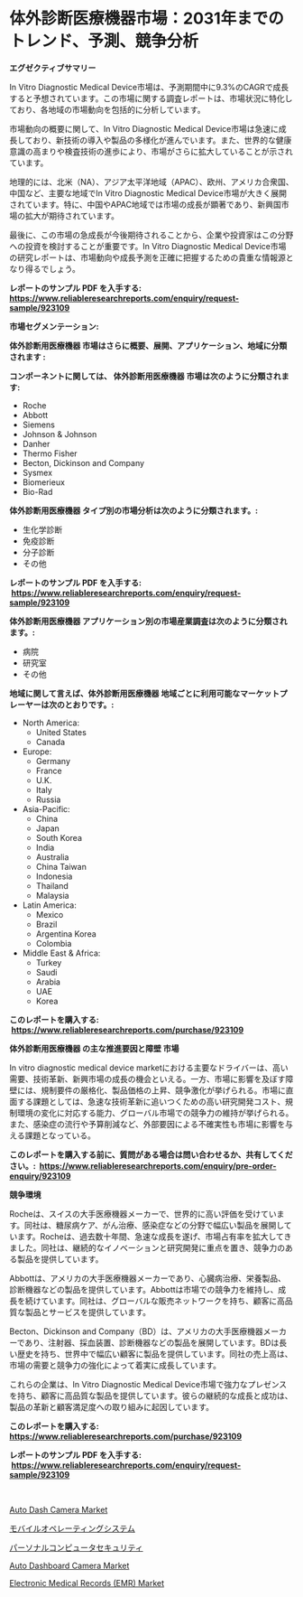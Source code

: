<p><h1>体外診断医療機器市場：2031年までのトレンド、予測、競争分析</h1></p><p><strong>エグゼクティブサマリー</strong></p>
<p><p>In Vitro Diagnostic Medical Device市場は、予測期間中に9.3%のCAGRで成長すると予想されています。この市場に関する調査レポートは、市場状況に特化しており、各地域の市場動向を包括的に分析しています。</p><p>市場動向の概要に関して、In Vitro Diagnostic Medical Device市場は急速に成長しており、新技術の導入や製品の多様化が進んでいます。また、世界的な健康意識の高まりや検査技術の進歩により、市場がさらに拡大していることが示されています。</p><p>地理的には、北米（NA）、アジア太平洋地域（APAC）、欧州、アメリカ合衆国、中国など、主要な地域でIn Vitro Diagnostic Medical Device市場が大きく展開されています。特に、中国やAPAC地域では市場の成長が顕著であり、新興国市場の拡大が期待されています。</p><p>最後に、この市場の急成長が今後期待されることから、企業や投資家はこの分野への投資を検討することが重要です。In Vitro Diagnostic Medical Device市場の研究レポートは、市場動向や成長予測を正確に把握するための貴重な情報源となり得るでしょう。</p></p>
<p><strong>レポートのサンプル PDF を入手する: <a href="https://www.reliableresearchreports.com/enquiry/request-sample/923109">https://www.reliableresearchreports.com/enquiry/request-sample/923109</a></strong></p>
<p><strong>市場セグメンテーション:</strong></p>
<p><strong> 体外診断用医療機器 市場はさらに概要、展開、アプリケーション、地域に分類されます :</strong></p>
<p><strong>コンポーネントに関しては、 体外診断用医療機器 市場は次のように分類されます: &nbsp;</strong></p>
<p><ul><li>Roche</li><li>Abbott</li><li>Siemens</li><li>Johnson & Johnson</li><li>Danher</li><li>Thermo Fisher</li><li>Becton, Dickinson and Company</li><li>Sysmex</li><li>Biomerieux</li><li>Bio-Rad</li></ul></p>
<p><strong> 体外診断用医療機器 タイプ別の市場分析は次のように分類されます。:</strong></p>
<p><ul><li>生化学診断</li><li>免疫診断</li><li>分子診断</li><li>その他</li></ul></p>
<p><strong>レポートのサンプル PDF を入手する: &nbsp;<a href="https://www.reliableresearchreports.com/enquiry/request-sample/923109">https://www.reliableresearchreports.com/enquiry/request-sample/923109</a></strong></p>
<p><strong> 体外診断用医療機器 アプリケーション別の市場産業調査は次のように分類されます。:</strong></p>
<p><ul><li>病院</li><li>研究室</li><li>その他</li></ul></p>
<p><strong>地域に関して言えば、体外診断用医療機器 地域ごとに利用可能なマーケットプレーヤーは次のとおりです。:</strong></p>
<p><ul>
    <li>
        North America:
        <ul>
            <li>United States</li>
            <li>Canada</li>
        </ul>
    </li>
    <li>
        Europe:
        <ul>
            <li>Germany</li>
            <li>France</li>
            <li>U.K.</li>
            <li>Italy</li>
            <li>Russia</li>
        </ul>
    </li>
    <li>
        Asia-Pacific:
        <ul>
            <li>China</li>
            <li>Japan</li>
            <li>South Korea</li>
            <li>India</li>
            <li>Australia</li>
            <li>China Taiwan</li>
            <li>Indonesia</li>
            <li>Thailand</li>
            <li>Malaysia</li>
        </ul>
    </li>
    <li>
        Latin America:
        <ul>
            <li>Mexico</li>
            <li>Brazil</li>
            <li>Argentina Korea</li>
            <li>Colombia</li>
        </ul>
    </li>
    <li>
        Middle East & Africa:
        <ul>
            <li>Turkey</li>
            <li>Saudi</li>
            <li>Arabia</li>
            <li>UAE</li>
            <li>Korea</li>
        </ul>
    </li>
    </ul></p>
<p><strong>このレポートを購入する: &nbsp;<a href="https://www.reliableresearchreports.com/purchase/923109">https://www.reliableresearchreports.com/purchase/923109</a></strong></p>
<p><strong>体外診断用医療機器 の主な推進要因と障壁 市場</strong></p>
<p><p>In vitro diagnostic medical device marketにおける主要なドライバーは、高い需要、技術革新、新興市場の成長の機会といえる。一方、市場に影響を及ぼす障壁には、規制要件の厳格化、製品価格の上昇、競争激化が挙げられる。市場に直面する課題としては、急速な技術革新に追いつくための高い研究開発コスト、規制環境の変化に対応する能力、グローバル市場での競争力の維持が挙げられる。また、感染症の流行や予算削減など、外部要因による不確実性も市場に影響を与える課題となっている。</p></p>
<p><strong>このレポートを購入する前に、質問がある場合は問い合わせるか、共有してください。:&nbsp; <a href="https://www.reliableresearchreports.com/enquiry/pre-order-enquiry/923109">https://www.reliableresearchreports.com/enquiry/pre-order-enquiry/923109</a></strong></p>
<p><strong>競争環境</strong></p>
<p><p>Rocheは、スイスの大手医療機器メーカーで、世界的に高い評価を受けています。同社は、糖尿病ケア、がん治療、感染症などの分野で幅広い製品を展開しています。Rocheは、過去数十年間、急速な成長を遂げ、市場占有率を拡大してきました。同社は、継続的なイノベーションと研究開発に重点を置き、競争力のある製品を提供しています。</p><p>Abbottは、アメリカの大手医療機器メーカーであり、心臓病治療、栄養製品、診断機器などの製品を提供しています。Abbottは市場での競争力を維持し、成長を続けています。同社は、グローバルな販売ネットワークを持ち、顧客に高品質な製品とサービスを提供しています。</p><p>Becton、Dickinson and Company（BD）は、アメリカの大手医療機器メーカーであり、注射器、採血装置、診断機器などの製品を展開しています。BDは長い歴史を持ち、世界中で幅広い顧客に製品を提供しています。同社の売上高は、市場の需要と競争力の強化によって着実に成長しています。</p><p>これらの企業は、In Vitro Diagnostic Medical Device市場で強力なプレゼンスを持ち、顧客に高品質な製品を提供しています。彼らの継続的な成長と成功は、製品の革新と顧客満足度への取り組みに起因しています。</p></p>
<p><strong>このレポートを購入する: &nbsp; <a href="https://www.reliableresearchreports.com/purchase/923109">https://www.reliableresearchreports.com/purchase/923109</a></strong></p>
<p><strong>レポートのサンプル PDF を入手する: &nbsp;<a href="https://www.reliableresearchreports.com/enquiry/request-sample/923109">https://www.reliableresearchreports.com/enquiry/request-sample/923109</a></strong><strong></strong></p>
<p>&nbsp;</p>
<p><p><a href="https://issuu.com/reportprime-2/docs/auto-dash-camera-market-size-2030.pptx">Auto Dash Camera Market</a></p><p><a href="https://github.com/lababdou/Market-Research-Report-List-2/blob/main/8916064182684.md">モバイルオペレーティングシステム</a></p><p><a href="https://github.com/mohamedbakry57/Market-Research-Report-List-2/blob/main/1020605182683.md">パーソナルコンピュータセキュリティ</a></p><p><a href="https://issuu.com/reportprime-2/docs/auto-dashboard-camera-market-size-2030.pptx">Auto Dashboard Camera Market</a></p><p><a href="https://github.com/castoriffic/Market-Research-Report-List-3/blob/main/electronic-medical-records-emr-market.md">Electronic Medical Records (EMR) Market</a></p></p>